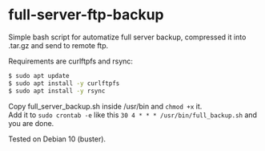 # full-server-ftp-backup
Simple bash script for automatize full server backup, compressed it into .tar.gz and send to remote ftp.

Requirements are curlftpfs and rsync:
```bash
$ sudo apt update
$ sudo apt install -y curlftpfs
$ sudo apt install -y rsync
```
Copy full_server_backup.sh inside /usr/bin and ```chmod +x``` it.  
Add it to ```sudo crontab -e``` like this ```30 4 * * * /usr/bin/full_backup.sh``` and you are done.

Tested on Debian 10 (buster).
